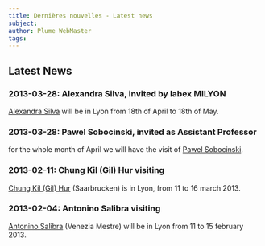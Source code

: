```yaml
---
title: Dernières nouvelles - Latest news
subject:
author: Plume WebMaster
tags: 
---
```


## Latest News

### 2013-03-28: Alexandra Silva, invited by labex MILYON

[Alexandra Silva][] will be in Lyon from 18th of April to 18th of May.

### 2013-03-28: Pawel Sobocinski, invited as Assistant Professor

for the whole month of April we will have the visit of [Pawel Sobocinski][].

### 2013-02-11: Chung Kil (Gil) Hur visiting

[Chung Kil (Gil) Hur][] (Saarbrucken) is in Lyon, from 11 to 16 march 2013.

### 2013-02-04: Antonino Salibra visiting

[Antonino Salibra][] (Venezia Mestre) will be in Lyon from 11 to 15 february 2013.

[Alexandra Silva]: http://alexandrasilva.org/ (Alexandra Silva)
[Pawel Sobocinski]: http://users.ecs.soton.ac.uk/ps/ (Pawel Sobocinski)
[Chung Kil (Gil) Hur]: http://research.microsoft.com/en-us/people/gil/ "Chung Kil (Gil) Hur"
[Antonino Salibra]: http://www.dsi.unive.it/~salibra/ (Antonino Salibra)
